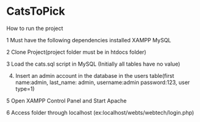 # CatsToPick
How to run the project

1 Must have the following dependencies installed
XAMPP
MySQL

2 Clone Project(project folder must be in htdocs folder)

3 Load the cats.sql script in MySQL (Initially all tables have no value)

4. Insert an admin account in the database in the users table(first name:admin, last_name: admin, username:admin password:123, user type=1)

5 Open XAMPP Control Panel and Start Apache

6 Access folder through localhost (ex:localhost/webts/webtech/login.php)
